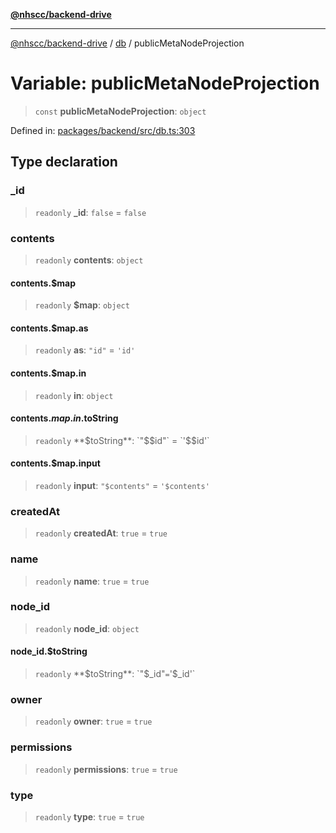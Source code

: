 [**@nhscc/backend-drive**](../../README.md)

***

[@nhscc/backend-drive](../../README.md) / [db](../README.md) / publicMetaNodeProjection

# Variable: publicMetaNodeProjection

> `const` **publicMetaNodeProjection**: `object`

Defined in: [packages/backend/src/db.ts:303](https://github.com/nhscc/drive.api.hscc.bdpa.org/blob/14391c7d4b0a42834d6c5f1ebd8fcde34a9bede8/packages/backend/src/db.ts#L303)

## Type declaration

### \_id

> `readonly` **\_id**: `false` = `false`

### contents

> `readonly` **contents**: `object`

#### contents.$map

> `readonly` **$map**: `object`

#### contents.$map.as

> `readonly` **as**: `"id"` = `'id'`

#### contents.$map.in

> `readonly` **in**: `object`

#### contents.$map.in.$toString

> `readonly` **$toString**: `"$$id"` = `'$$id'`

#### contents.$map.input

> `readonly` **input**: `"$contents"` = `'$contents'`

### createdAt

> `readonly` **createdAt**: `true` = `true`

### name

> `readonly` **name**: `true` = `true`

### node\_id

> `readonly` **node\_id**: `object`

#### node\_id.$toString

> `readonly` **$toString**: `"$_id"` = `'$_id'`

### owner

> `readonly` **owner**: `true` = `true`

### permissions

> `readonly` **permissions**: `true` = `true`

### type

> `readonly` **type**: `true` = `true`

